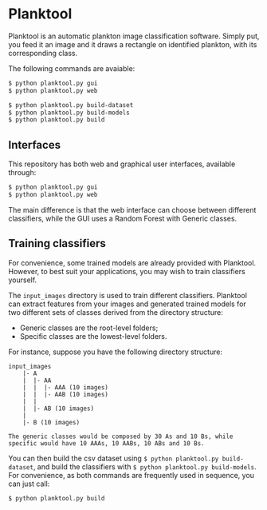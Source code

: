 # Planktool

Planktool is an automatic plankton image classification software. Simply put, you feed it an image and it draws a rectangle on identified plankton, with its corresponding class.

The following commands are avaiable:

```bash
$ python planktool.py gui
$ python planktool.py web

$ python planktool.py build-dataset
$ python planktool.py build-models
$ python planktool.py build
```

## Interfaces

This repository has both web and graphical user interfaces, available through:

```bash
$ python planktool.py gui
$ python planktool.py web
```

The main difference is that the web interface can choose between different classifiers, while the GUI uses a Random Forest with Generic classes.

## Training classifiers

For convenience, some trained models are already provided with Planktool. However, to best suit your applications, you may wish to train classifiers yourself.

The `input_images` directory is used to train different classifiers. Planktool can extract features from your images and generated trained models for two different sets of classes derived from the directory structure:

- Generic classes are the root-level folders;
- Specific classes are the lowest-level folders.

For instance, suppose you have the following directory structure:

```
input_images
    |- A
    |  |- AA
    |  |  |- AAA (10 images)
    |  |  |- AAB (10 images)
    |  |
    |  |- AB (10 images)
    |
    |- B (10 images)

The generic classes would be composed by 30 As and 10 Bs, while specific would have 10 AAAs, 10 AABs, 10 ABs and 10 Bs.
```

You can then build the csv dataset using `$ python planktool.py build-dataset`, and build the classifiers with `$ python planktool.py build-models`. For convenience, as both commands are frequently used in sequence, you can just call:

```bash
$ python planktool.py build
```
